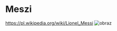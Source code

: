# Meszi
https://pl.wikipedia.org/wiki/Lionel_Messi
![obraz](https://i.iplsc.com/-/0006L0SOGDHA2F1R-C322-F4.webp)
